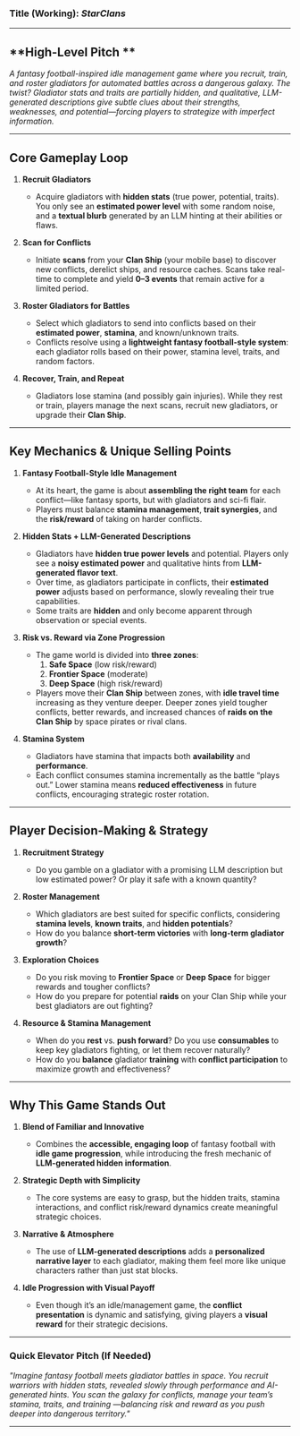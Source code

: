 ### **Title (Working)**: *StarClans*

---

## **High-Level Pitch **

*A fantasy football-inspired idle management game where you recruit, train, and roster gladiators for automated battles across a dangerous galaxy. The twist? Gladiator stats and traits are partially hidden, and qualitative, LLM-generated descriptions give subtle clues about their strengths, weaknesses, and potential—forcing players to strategize with imperfect information.*

---

## **Core Gameplay Loop**

1. **Recruit Gladiators**  
   - Acquire gladiators with **hidden stats** (true power, potential, traits). You only see an **estimated power level** with some random noise, and a **textual blurb** generated by an LLM hinting at their abilities or flaws.
   
2. **Scan for Conflicts**  
   - Initiate **scans** from your **Clan Ship** (your mobile base) to discover new conflicts, derelict ships, and resource caches. Scans take real-time to complete and yield **0–3 events** that remain active for a limited period.

3. **Roster Gladiators for Battles**  
   - Select which gladiators to send into conflicts based on their **estimated power**, **stamina**, and known/unknown traits.  
   - Conflicts resolve using a **lightweight fantasy football-style system**: each gladiator rolls based on their power, stamina level, traits, and random factors.

4. **Recover, Train, and Repeat**  
   - Gladiators lose stamina (and possibly gain injuries). While they rest or train, players manage the next scans, recruit new gladiators, or upgrade their **Clan Ship**.

---

## **Key Mechanics & Unique Selling Points**

1. **Fantasy Football-Style Idle Management**  
   - At its heart, the game is about **assembling the right team** for each conflict—like fantasy sports, but with gladiators and sci-fi flair.  
   - Players must balance **stamina management**, **trait synergies**, and the **risk/reward** of taking on harder conflicts.

2. **Hidden Stats + LLM-Generated Descriptions**  
   - Gladiators have **hidden true power levels** and potential. Players only see a **noisy estimated power** and qualitative hints from **LLM-generated flavor text**.  
   - Over time, as gladiators participate in conflicts, their **estimated power** adjusts based on performance, slowly revealing their true capabilities.  
   - Some traits are **hidden** and only become apparent through observation or special events.

3. **Risk vs. Reward via Zone Progression**  
   - The game world is divided into **three zones**:  
     1. **Safe Space** (low risk/reward)  
     2. **Frontier Space** (moderate)  
     3. **Deep Space** (high risk/reward)  
   - Players move their **Clan Ship** between zones, with **idle travel time** increasing as they venture deeper. Deeper zones yield tougher conflicts, better rewards, and increased chances of **raids on the Clan Ship** by space pirates or rival clans.

4. **Stamina System**  
   - Gladiators have stamina that impacts both **availability** and **performance**.  
   - Each conflict consumes stamina incrementally as the battle “plays out.” Lower stamina means **reduced effectiveness** in future conflicts, encouraging strategic roster rotation.

---

## **Player Decision-Making & Strategy**

1. **Recruitment Strategy**  
   - Do you gamble on a gladiator with a promising LLM description but low estimated power? Or play it safe with a known quantity?

2. **Roster Management**  
   - Which gladiators are best suited for specific conflicts, considering **stamina levels**, **known traits**, and **hidden potentials**?  
   - How do you balance **short-term victories** with **long-term gladiator growth**?

3. **Exploration Choices**  
   - Do you risk moving to **Frontier Space** or **Deep Space** for bigger rewards and tougher conflicts?  
   - How do you prepare for potential **raids** on your Clan Ship while your best gladiators are out fighting?

4. **Resource & Stamina Management**  
   - When do you **rest** vs. **push forward**? Do you use **consumables** to keep key gladiators fighting, or let them recover naturally?  
   - How do you **balance** gladiator **training** with **conflict participation** to maximize growth and effectiveness?

---

## **Why This Game Stands Out**

1. **Blend of Familiar and Innovative**  
   - Combines the **accessible, engaging loop** of fantasy football with **idle game progression**, while introducing the fresh mechanic of **LLM-generated hidden information**.

2. **Strategic Depth with Simplicity**  
   - The core systems are easy to grasp, but the hidden traits, stamina interactions, and conflict risk/reward dynamics create meaningful strategic choices.

3. **Narrative & Atmosphere**  
   - The use of **LLM-generated descriptions** adds a **personalized narrative layer** to each gladiator, making them feel more like unique characters rather than just stat blocks.

4. **Idle Progression with Visual Payoff**  
   - Even though it’s an idle/management game, the **conflict presentation** is dynamic and satisfying, giving players a **visual reward** for their strategic decisions.

---

### **Quick Elevator Pitch (If Needed)**

*"Imagine fantasy football meets gladiator battles in space. You recruit warriors with hidden stats, revealed slowly through performance and AI-generated hints. You scan the galaxy for conflicts, manage your team’s stamina, traits, and training —balancing risk and reward as you push deeper into dangerous territory."*

---